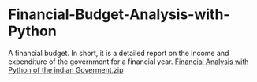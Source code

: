 # Financial-Budget-Analysis-with-Python
A financial budget. In short, it is a detailed report on the income and expenditure of the government for a financial year.
[Financial Analysis with Python of the indian Goverment.zip](https://github.com/Michaelmashaya/Financial-Budget-Analysis-with-Python/files/10947505/Financial.Analysis.with.Python.of.the.indian.Goverment.zip)
